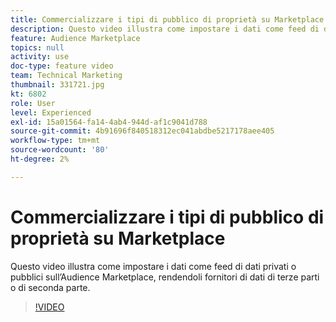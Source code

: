 ```yaml
---
title: Commercializzare i tipi di pubblico di proprietà su Marketplace
description: Questo video illustra come impostare i dati come feed di dati privati o pubblici sull’Audience Marketplace, rendendoli fornitori di dati di terze parti o di seconda parte.
feature: Audience Marketplace
topics: null
activity: use
doc-type: feature video
team: Technical Marketing
thumbnail: 331721.jpg
kt: 6802
role: User
level: Experienced
exl-id: 15a01564-fa14-4ab4-944d-af1c9041d788
source-git-commit: 4b91696f840518312ec041abdbe5217178aee405
workflow-type: tm+mt
source-wordcount: '80'
ht-degree: 2%

---
```


# Commercializzare i tipi di pubblico di proprietà su Marketplace

Questo video illustra come impostare i dati come feed di dati privati o pubblici sull’Audience Marketplace, rendendoli fornitori di dati di terze parti o di seconda parte.

>[!VIDEO](https://video.tv.adobe.com/v/331721/?quality=12&learn=on)
